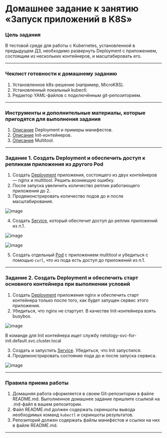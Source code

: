 # Домашнее задание к занятию «Запуск приложений в K8S»

### Цель задания

В тестовой среде для работы с Kubernetes, установленной в предыдущем ДЗ, необходимо развернуть Deployment с приложением, состоящим из нескольких контейнеров, и масштабировать его.

------

### Чеклист готовности к домашнему заданию

1. Установленное k8s-решение (например, MicroK8S).
2. Установленный локальный kubectl.
3. Редактор YAML-файлов с подключённым git-репозиторием.

------

### Инструменты и дополнительные материалы, которые пригодятся для выполнения задания

1. [Описание](https://kubernetes.io/docs/concepts/workloads/controllers/deployment/) Deployment и примеры манифестов.
2. [Описание](https://kubernetes.io/docs/concepts/workloads/pods/init-containers/) Init-контейнеров.
3. [Описание](https://github.com/wbitt/Network-MultiTool) Multitool.

------

### Задание 1. Создать Deployment и обеспечить доступ к репликам приложения из другого Pod

1. Создать [Deployment](./1.3.01/deployment.yaml) приложения, состоящего из двух контейнеров — nginx и multitool. Решить возникшую ошибку.
2. После запуска увеличить количество реплик работающего приложения до 2.
3. Продемонстрировать количество подов до и после масштабирования.

![image](https://github.com/user-attachments/assets/0d99849e-c994-4419-9fa3-85ea2e62acc4)
   
4. Создать [Service](./1.3.01/service.yaml), который обеспечит доступ до реплик приложений из п.1.

![image](https://github.com/user-attachments/assets/826e4a4b-07ce-4824-b426-4200422a44bc)

![image](https://github.com/user-attachments/assets/a76cf3b5-c83c-49ef-98d1-2cd0ebf0f138)
   
5. Создать отдельный [Pod](./1.3.01/pod.yaml) с приложением multitool и убедиться с помощью `curl`, что из пода есть доступ до приложений из п.1.



------

### Задание 2. Создать Deployment и обеспечить старт основного контейнера при выполнении условий

1. Создать [Deployment](./1.3.2/deployment.yaml) приложения nginx и обеспечить старт контейнера только после того, как будет запущен сервис этого приложения.
2. Убедиться, что nginx не стартует. В качестве Init-контейнера взять busybox.

![image](https://github.com/user-attachments/assets/06aa56bf-fb5a-44c9-ae08-fea07322e5ce)

В команде для Init контейнера ищет службу netology-svc-for-init.default.svc.cluster.local
   
3. Создать и запустить [Service](./1.3.2/service.yaml). Убедиться, что Init запустился.
4. Продемонстрировать состояние пода до и после запуска сервиса.

![image](https://github.com/user-attachments/assets/64dddbfd-355d-45af-9b02-5c8459a06af3)

------

### Правила приема работы

1. Домашняя работа оформляется в своем Git-репозитории в файле README.md. Выполненное домашнее задание пришлите ссылкой на .md-файл в вашем репозитории.
2. Файл README.md должен содержать скриншоты вывода необходимых команд `kubectl` и скриншоты результатов.
3. Репозиторий должен содержать файлы манифестов и ссылки на них в файле README.md.

------
